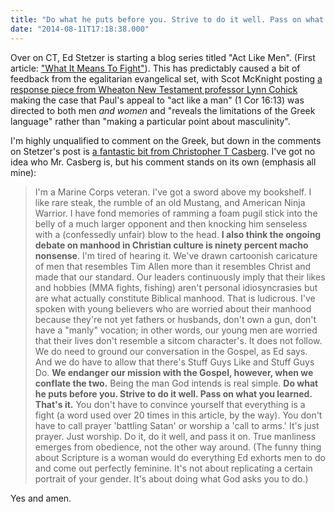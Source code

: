 ```yaml
---
title: "Do what he puts before you. Strive to do it well. Pass on what you learned. That’s it."
date: "2014-08-11T17:18:38.000"
---
```


Over on CT, Ed Stetzer is starting a blog series titled "Act Like Men". (First article: ["What It Means To Fight"](http://www.christianitytoday.com/edstetzer/2014/august/act-like-men-what-it-means-to-fight.html)). This has predictably caused a bit of feedback from the egalitarian evangelical set, with Scot McKnight posting [a response piece from Wheaton New Testament professor Lynn Cohick](http://www.patheos.com/blogs/jesuscreed/2014/08/11/lynn-cohick-responds-to-stetzers-piece-on-masculinity/) making the case that Paul's appeal to "act like a man" (1 Cor 16:13) was directed to both men _and women_ and "reveals the limitations of the Greek language" rather than "making a particular point about masculinity".

I'm highly unqualified to comment on the Greek, but down in the comments on Stetzer's post is [a fantastic bit from Christopher T Casberg](http://fyre.it/PYGACz.4). I've got no idea who Mr. Casberg is, but his comment stands on its own (emphasis all mine):

> I'm a Marine Corps veteran. I've got a sword above my bookshelf. I like rare steak, the rumble of an old Mustang, and American Ninja Warrior. I have fond memories of ramming a foam pugil stick into the belly of a much larger opponent and then knocking him senseless with a (confessedly unfair) blow to the head. **I also think the ongoing debate on manhood in Christian culture is ninety percent macho nonsense**. I'm tired of hearing it. We've drawn cartoonish caricature of men that resembles Tim Allen more than it resembles Christ and made that our standard. Our leaders continuously imply that their likes and hobbies (MMA fights, fishing) aren't personal idiosyncrasies but are what actually constitute Biblical manhood. That is ludicrous. I've spoken with young believers who are worried about their manhood because they're not yet fathers or husbands, don't own a gun, don't have a "manly" vocation; in other words, our young men are worried that their lives don't resemble a sitcom character's. It does not follow. We do need to ground our conversation in the Gospel, as Ed says. And we do have to allow that there's Stuff Guys Like and Stuff Guys Do. **We endanger our mission with the Gospel, however, when we conflate the two.** Being the man God intends is real simple. **Do what he puts before you. Strive to do it well. Pass on what you learned. That's it.** You don't have to convince yourself that everything is a fight (a word used over 20 times in this article, by the way). You don't have to call prayer 'battling Satan' or worship a 'call to arms.' It's just prayer. Just worship. Do it, do it well, and pass it on. True manliness emerges from obedience, not the other way around. (The funny thing about Scripture is a woman would do everything Ed exhorts men to do and come out perfectly feminine. It's not about replicating a certain portrait of your gender. It's about doing what God asks you to do.)

Yes and amen.
